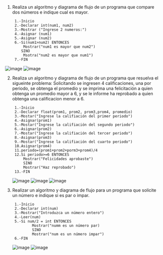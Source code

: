 1. Realiza un algoritmo y diagrama de flujo de un programa que compare dos números e indique cual es mayor.
  
        1.-Inicio
        2.-Declarar int(num1, num2)
        3.-Mostrar ("Ingrese 2 numeros:")
        4.-Asignar (num1)
        5.-Asignar (num2)
        6.-Si(num1>num2) ENTONCES 
            Mostrar("num1 es mayor que num2")
           SINO 
            Msotra("num2 es mayor que num1")
        7.-FIN   
        
 ![image](https://user-images.githubusercontent.com/111446203/186459732-a279cdfe-3cf8-495f-8974-3e33efecf340.png)
 ![image](https://user-images.githubusercontent.com/111446203/186466906-079f8661-d6ad-4298-817a-944ea9c53bf1.png)


     
        
2. Realiza un algoritmo y diagrama de flujo de un programa que resuelva el sigueinte problema: Solicitando se ingresen 4 calificaciones, una por periodo, se obtenga el promedio y se imprima una felicitación a quien obtenga un promedio mayor a 6, y se le informe ha reprobado a quien obtenga una calificacion menor a 6.

        1.-Inicio
        2.-Declarar float(prom1, prom2, prom3,prom4, promedio) 
        3.-Mostar("Ingrese la califiación del primer periodo")
        4.-Asignar(prom1)
        5.-Mostar("Ingrese la califiación del segundo periodo")
        6.-Asignar(prom2)
        7.-Mostar("Ingrese la califiación del tercer periodo")
        8.-Asignar(prom3)
        9.-Mostar("Ingrese la califiación del cuarto periodo")
        10.Asignar(prom4)
        11.periodo=(prom1+prom2+porm3+prom4)/4
        12.Si periodo>=6 ENTONCES
            Mostrar("Felicidades aprobaste")
            SINO 
            Mostrar("Haz reprobado")
        13.-FIN    
      ![image](https://user-images.githubusercontent.com/111446203/186464389-0dfd22c4-4b0c-44dd-8672-c64ef6c5dc02.png)
      ![image](https://user-images.githubusercontent.com/111446203/186464514-4cf84755-80a9-4f53-a039-530691b77e17.png)
      ![image](https://user-images.githubusercontent.com/111446203/186466839-1f940412-b5d6-4868-9249-f3f3c204ccbb.png)




3. Realizar un algoritmo y diagrama de flujo para un programa que solicite un número e indique si es par o impar.

        
        1.-Inicio
        2.-Declarar int(num)
        3.-Mostrar("Introduzca un número entero")
        4.-Leer(num)
        5.-Si num/2 = int ENTONCES
                Mostrar("numm es un número par)
                SINO
                Mostrar("num es un número impar")
        6.-FIN        
      ![image](https://user-images.githubusercontent.com/111446203/186554317-683530c1-131c-4ebe-9845-16a275c5c635.png)
      ![image](https://user-images.githubusercontent.com/111446203/186555602-3544aff7-5b22-4ee3-9db0-957b4c6b92f8.png)


        

